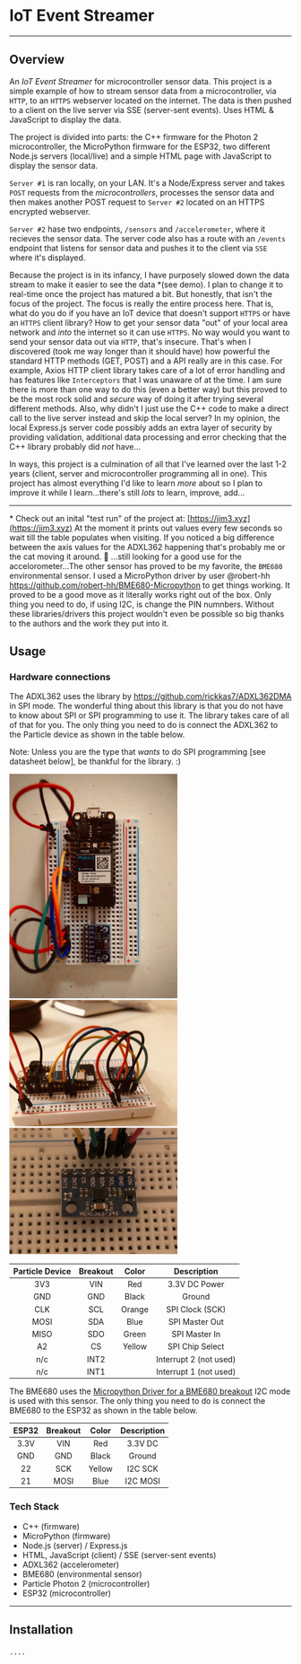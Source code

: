 # IoT Event Streamer

---

## Overview

An _IoT Event Streamer_ for microcontroller sensor data. This project is a simple example of how to stream sensor data from a microcontroller, via `HTTP`, to an `HTTPS` webserver located on the internet. The data is then pushed to a client on the live server via SSE (server-sent events). Uses HTML & JavaScript to display the data.

The project is divided into parts: the C++ firmware for the Photon 2 microcontroller, the MicroPython firmware for the ESP32, two different Node.js servers (local/live) and a simple HTML page with JavaScript to display the sensor data.

`Server #1` is ran locally, on your LAN. It's a Node/Express server and takes `POST` requests from the _microcontrollers_, processes the sensor data and then makes another POST request to `Server #2` located on an HTTPS encrypted webserver.

`Server #2` hase two endpoints, `/sensors` and `/accelerometer`, where it recieves the sensor data. The server code also has a route with an `/events` endpoint that listens for sensor data and pushes it to the client via `SSE` where it's displayed.

Because the project is in its infancy, I have purposely slowed down the data stream to make it easier to see the data \*(see demo). I plan to change it to real-time once the project has matured a bit. But honestly, that isn't the focus of the project. The focus is really the entire process here. That is, what do you do if you have an IoT device that doesn't support `HTTPS` or have an `HTTPS` client library? How to get your sensor data "out" of your local area network and _into_ the internet so it can use `HTTPS`. No way would you want to send your sensor data out via `HTTP`, that's insecure. That's when I discovered (took me way longer than it should have) how powerful the standard HTTP methods (GET, POST) and a API really are in this case. For example, Axios HTTP client library takes care of a lot of error handling and has features like `Interceptors` that I was unaware of at the time. I am sure there is more than one way to do this (even a better way) but this proved to be the most rock solid and _secure_ way of doing it after trying several different methods. Also, why didn't I just use the C++ code to make a direct call to the live server instead and skip the local server? In my opinion, the local Express.js server code possibly adds an extra layer of security by providing validation, additional data processing and error checking that the C++ library probably did _not_ have...

In ways, this project is a culmination of all that I've learned over the last 1-2 years (client, server and microcontroller programming all in one). This project has almost everything I'd like to learn _more_ about so I plan to improve it while I learn...there's still _lots_ to learn, improve, add...

---

\* Check out an inital "test run" of the project at: [https://jim3.xyz](https://jim3.xyz) At the moment it prints out values every few seconds so wait till the table populates when visiting. If you noticed a big difference between the axis values for the ADXL362 happening that's probably me or the cat moving it around. 🤣 ...still looking for a good use for the accelorometer...The other sensor has proved to be my favorite, the `BME680` environmental sensor. I used a MicroPython driver by user @robert-hh https://github.com/robert-hh/BME680-Micropython to get things working. It proved to be a good move as it literally works right out of the box. Only thing you need to do, if using I2C, is change the PIN numnbers. Without these libraries/drivers this project wouldn't even be possible so big thanks to the authors and the work they put into it.

## Usage

### Hardware connections

The ADXL362 uses the library by https://github.com/rickkas7/ADXL362DMA in SPI mode. The wonderful thing about this library is that you do not have to know about SPI or SPI programming to use it. The library takes care of all of that for you. The only thing you need to do is connect the ADXL362 to the Particle device as shown in the table below.

Note: Unless you are the type that _wants_ to do SPI programming [see datasheet below], be thankful for the library. :)

<img src="images/01-adxl362.jpg" alt="adxl362" width="300"/><br>
<img src="images/02-adxl362.jpg" alt="adxl362" width="300"/>
<img src="images/03-adxl362.jpg" alt="adxl362" width="300"/>

| Particle Device | Breakout | Color  |      Description       |
| :-------------: | :------: | :----: | :--------------------: |
|       3V3       |   VIN    |  Red   |     3.3V DC Power      |
|       GND       |   GND    | Black  |         Ground         |
|       CLK       |   SCL    | Orange |    SPI Clock (SCK)     |
|      MOSI       |   SDA    |  Blue  |     SPI Master Out     |
|      MISO       |   SDO    | Green  |     SPI Master In      |
|       A2        |    CS    | Yellow |    SPI Chip Select     |
|       n/c       |   INT2   |        | Interrupt 2 (not used) |
|       n/c       |   INT1   |        | Interrupt 1 (not used) |

The BME680 uses the [Micropython Driver for a BME680 breakout](https://github.com/robert-hh/BME680-Micropython) I2C mode is used with this sensor. The only thing you need to do is connect the BME680 to the ESP32 as shown in the table below.

| ESP32 | Breakout | Color  | Description |
| :---: | :------: | :----: | :---------: |
| 3.3V  |   VIN    |  Red   |   3.3V DC   |
|  GND  |   GND    | Black  |   Ground    |
|  22  |   SCK     | Yellow |   I2C SCK   |
|  21  |   MOSI    |  Blue  |   I2C MOSI  |

### Tech Stack

-   C++ (firmware)
-   MicroPython (firmware)
-   Node.js (server) / Express.js
-   HTML, JavaScript (client) / SSE (server-sent events)
-   ADXL362 (accelerometer)
-   BME680 (environmental sensor)
-   Particle Photon 2 (microcontroller)
-   ESP32 (microcontroller)

---

## Installation

`....`
